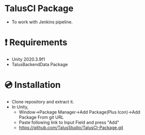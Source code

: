 # TalusCI Package

- To work with Jenkins pipeline.
        
# ❗ Requirements 
- Unity 2020.3.9f1 
- TalusBackendData Package

# 💿 Installation
- Clone repository and extract it.
- In Unity, 
  - Window->Package Manager->Add Package(Plus Icon)->Add Package From git URL
  - Paste following link to Input Field and press "Add"
  - https://github.com/TalusStudio/TalusCI-Package.git
